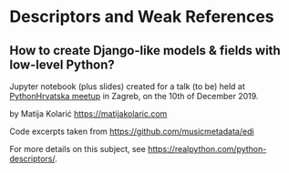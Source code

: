 # Descriptors and Weak References

## How to create Django-like models & fields with low-level Python?

Jupyter notebook (plus slides) created for a talk (to be) held at [PythonHrvatska meetup](https://www.meetup.com/Python-Hrvatska/events/266902675/) in Zagreb, on the 10th of December 2019.

by Matija Kolarić
https://matijakolaric.com

Code excerpts taken from https://github.com/musicmetadata/edi

For more details on this subject, see https://realpython.com/python-descriptors/.
